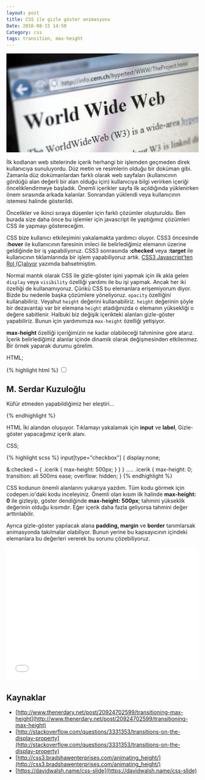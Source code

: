 ```yaml
---
layout: post
title: CSS ile gizle göster animasyonu
Date: 2016-08-15 14:50
Category: css
tags: transition, max-height
---
```


![ilk web sitesi](/images/first-web-page.jpg)

İlk kodlanan web sitelerinde içerik herhangi bir işlemden geçmeden direk kullanıcıya sunuluyordu. Düz metin ve resimlerin olduğu bir doküman gibi. Zamanla düz dokümanlardan farklı olarak web sayfaları (kullanıcının gördüğü alan değerli bir alan olduğu için) kullanıcıya bilgi verirken içeriği önceliklendirmeye başladık. Önemli içerikler sayfa ilk açıldığında yüklenirken önem sırasında arkada kalanlar. Sonrandan yüklendi veya kullanıcının istemesi halinde gösterildi. 

Öncelikler ve ikinci sıraya düşenler için farklı çözümler oluşturuldu. Ben burada size daha önce bu işlemler için javascript ile yaptığımız çözümleri CSS ile yapmayı göstereceğim.

CSS bize kullanıcı etkileşimini yakalamakta yardımcı oluyor. CSS3 öncesinde **:hover** ile kullanıcının faresinin imleci ile belirlediğimiz elemanın üzerine geldiğinde bir iş yapabiliyoruz. CSS3 sonrasında **:checked** veya **:target** ile kullanıcının tıklamlarında bir işlem yapabiliyoruz artık. [CSS3 Javascript’ten Rol (Ç)alıyor](https://fatihhayrioglu.com/css3-javascriptten-rol-caliyor/) yazımda bahsetmiştim. 

Normal mantık olarak CSS ile gizle-göster işini yapmak için ilk akla gelen `display` veya `visibility` özelliği yardımı ile bu işi yapmak. Ancak her iki özelliği de kullanamıyoruz. Çünkü CSS bu elemanlara erişemiyorum diyor. Bizde bu nedenle başka çözümlere yöneliyoruz. `opacity` özelliğini kullanabiliriz. Veyahut `height` değerini kullanabiliriz. `height` değerinin şöyle bir dezavantajı var bir elemana `height` atadığınızda o elemanın yüksekliği o değere sabitlenir. Halbuki biz değişik içerikteki alanları gizle-göster yapabiliriz. Bunun için yardımımıza `max-height` özelliği yetişiyor.

**max-height** özelliği içeriğimizin ne kadar olabileceği tahminine göre atarız. İçerik belirlediğimiz alanlar içinde dinamik olarak değişmesinden etkilenmez. Bir örnek yaparak durumu görelim.

HTML;

{% highlight html %}
<input type="checkbox" name="gizleGoster" id="gizleGoster" />
<label for="gizleGoster"></label>
<div class="icerik">
  <h2>M. Serdar Kuzuloğlu</h2>
  <p>Küfür etmeden yapabildiğimiz her eleştiri...</p>
</div>
{% endhighlight %}

HTML İki alandan oluşuyor. Tıklamayı yakalamak için **input** ve **label**, Gizle-göster yapacağımız içerik alanı.

CSS;

{% highlight scss %}
input[type="checkbox"] {
  display:none;
  
  &:checked ~ {
    .icerik {
      max-height: 500px;
    } 
  }
}
.....
.icerik {
  max-height: 0;
  transition: all 500ms ease;
  overflow: hidden;
}
{% endhighlight %}

CSS kodunun önemli alanlarını yukarıya yazdım. Tüm kodu görmek için codepen.io'daki kodu inceleyiniz. Önemli olan kısım ilk halinde **max-height: 0** ile gizleyip, göster dendiğinde **max-height: 500px**; tahmini yükseklik değerinin olduğu kısımdır. Eğer içerik daha fazla geliyorsa tahmini değer arttırılabilir.

Ayrıca gizle-göster yapılacak alana **padding, margin** ve **border** tanımlarsak animasyonda takılmalar olabiliyor. Bunun yerine bu kapsayıcının içindeki elemanlara bu değerleri vererek bu sorunu çözebiliyoruz.

<iframe height='349' scrolling='no' src='//codepen.io/fatihhayri/embed/LkqgPv/?height=349&theme-id=13521&default-tab=css,result&embed-version=2' frameborder='no' allowtransparency='true' allowfullscreen='true' style='width: 100%;'>See the Pen <a href='http://codepen.io/fatihhayri/pen/LkqgPv/'>Gizle - göster transtion</a> by Fatih  (<a href='http://codepen.io/fatihhayri'>@fatihhayri</a>) on <a href='http://codepen.io'>CodePen</a>.
</iframe>

## Kaynaklar

 - [http://www.thenerdary.net/post/20924702599/transitioning-max-height](http://www.thenerdary.net/post/20924702599/transitioning-max-height)
 - [http://stackoverflow.com/questions/3331353/transitions-on-the-display-property](http://stackoverflow.com/questions/3331353/transitions-on-the-display-property)
 - [http://css3.bradshawenterprises.com/animating_height/](http://css3.bradshawenterprises.com/animating_height/)
 - [https://davidwalsh.name/css-slide](https://davidwalsh.name/css-slide)